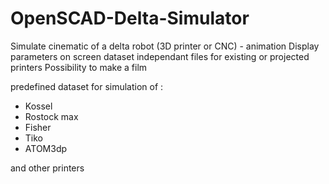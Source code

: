 # OpenSCAD-Delta-Simulator
Simulate cinematic of a delta robot (3D printer or CNC) - animation
Display parameters on screen
dataset independant files for existing or projected printers
Possibility to make a film

predefined dataset for simulation of :
- Kossel
- Rostock max
- Fisher
- Tiko
- ATOM3dp

and other printers

